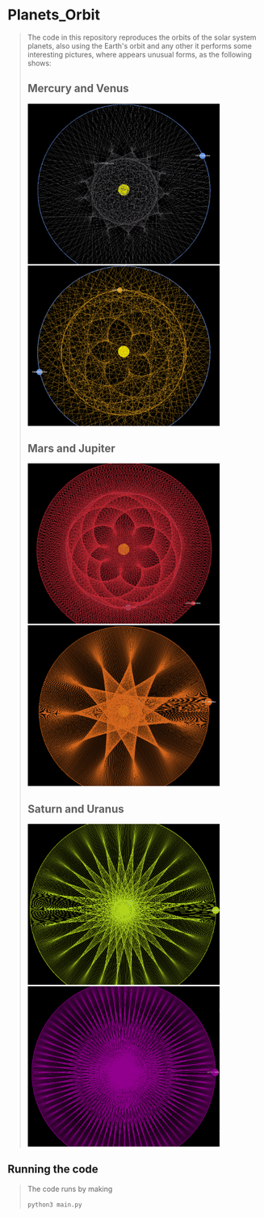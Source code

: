 # Planets_Orbit
> The code in this repository reproduces the orbits of the solar system planets, also using the Earth's orbit and any other it performs some interesting pictures, where appears unusual forms, as the following shows:
>
> ## Mercury and Venus
> <img src="screenshots/mercury.png" width="380"> <img src="screenshots/venus.png" width="380">
> ## Mars and Jupiter
> <img src="screenshots/mars.png" width="380"> <img src="screenshots/jupiter.png" width="380">
> ## Saturn and Uranus
> <img src="screenshots/saturn.png" width="380"> <img src="screenshots/uranus.png" width="380">

## Running the code
> The code runs by making
> ```bash
> python3 main.py
> ```

